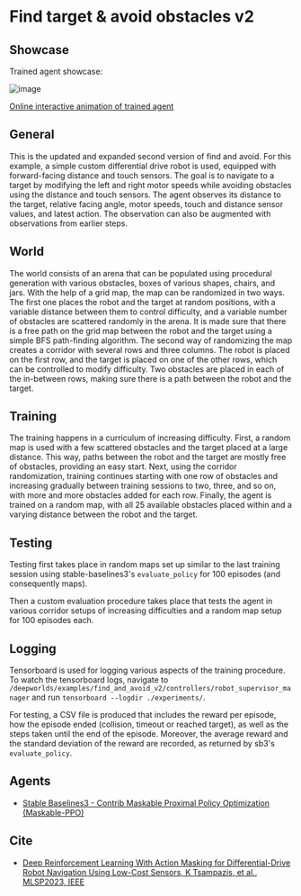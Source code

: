 # Find target & avoid obstacles v2

## Showcase

Trained agent showcase:

![image](./doc/find_avoid_v2_trained.gif)

[Online interactive animation of trained agent](https://webots.cloud/AcNXp_5)

## General
This is the updated and expanded second version of find and avoid.
For this example, a simple custom differential drive robot is used, equipped with
forward-facing distance and touch sensors. The goal is to navigate to a target by modifying
the left and right motor speeds while avoiding obstacles using the distance and touch sensors.
The agent observes its distance to the target, relative facing angle, motor speeds, touch
and distance sensor values, and latest action. The observation can also be augmented with observations 
from earlier steps.

## World
The world consists of an arena that can be populated using procedural generation with various obstacles, 
boxes of various shapes, chairs, and jars. With the help of a grid map, the map can be randomized in two ways. The first one
places the robot and the target at random positions, with a variable distance between them to control difficulty,
and a variable number of obstacles are scattered randomly in the arena. It is made sure that there is 
a free path on the grid map between the robot and the target using a simple BFS path-finding algorithm.
The second way of randomizing the map creates a corridor with several rows and three columns. The robot is
placed on the first row, and the target is placed on one of the other rows, which can be controlled to modify difficulty.
Two obstacles are placed in each of the in-between rows, making sure there is a path between the robot and the target.


## Training
The training happens in a curriculum of increasing difficulty. First, a random map is used with a few scattered 
obstacles and the target placed at a large distance. This way, paths between the robot and the target 
are mostly free of obstacles, providing an easy start. Next, using the corridor randomization, training continues
starting with one row of obstacles and increasing gradually between training sessions to two, three, and so on, 
with more and more obstacles added for each row. 
Finally, the agent is trained on a random map, with all 25 available obstacles placed within and a varying distance 
between the robot and the target.

## Testing
Testing first takes place in random maps set up similar to the last training session using stable-baselines3's 
`evaluate_policy` for 100 episodes (and consequently maps). 

Then a custom evaluation procedure takes place that tests the agent in various corridor setups of increasing 
difficulties and a random map setup for 100 episodes each.

## Logging
Tensorboard is used for logging various aspects of the training procedure. To watch the tensorboard logs, navigate to 
`/deepworlds/examples/find_and_avoid_v2/controllers/robot_supervisor_manager` and run 
`tensorboard --logdir ./experiments/`.

For testing, a CSV file is produced that includes the reward per episode, how the episode ended (collision, timeout 
or reached target), as well as the steps taken until the end of the episode. Moreover, the average reward and the 
standard deviation of the reward are recorded, as returned by sb3's `evaluate_policy`.

## Agents 
    
+ [Stable Baselines3 - Contrib Maskable Proximal Policy Optimization (Maskable-PPO)](https://sb3-contrib.readthedocs.io/en/master/modules/ppo_mask.html)

## Cite

- [Deep Reinforcement Learning With Action Masking for Differential-Drive Robot Navigation Using Low-Cost Sensors, K Tsampazis, et al., MLSP2023, IEEE](https://ieeexplore.ieee.org/abstract/document/10285997)
